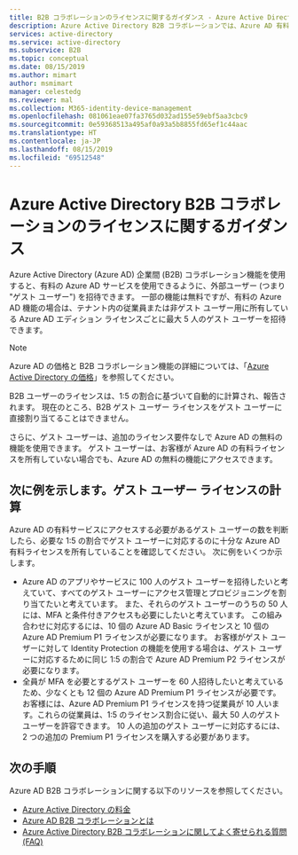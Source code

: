 ```yaml
---
title: B2B コラボレーションのライセンスに関するガイダンス - Azure Active Directory | Microsoft Docs
description: Azure Active Directory B2B コラボレーションでは、Azure AD 有料ライセンスは必要ありませんが、B2B ゲスト ユーザー用の有料機能を利用することもできます。
services: active-directory
ms.service: active-directory
ms.subservice: B2B
ms.topic: conceptual
ms.date: 08/15/2019
ms.author: mimart
author: msmimart
manager: celestedg
ms.reviewer: mal
ms.collection: M365-identity-device-management
ms.openlocfilehash: 081061eae07fa3765d032ad155e59ebf5aa3cbc9
ms.sourcegitcommit: 0e59368513a495af0a93a5b8855fd65ef1c44aac
ms.translationtype: HT
ms.contentlocale: ja-JP
ms.lasthandoff: 08/15/2019
ms.locfileid: "69512548"
---
```

# <a name="azure-active-directory-b2b-collaboration-licensing-guidance"></a>Azure Active Directory B2B コラボレーションのライセンスに関するガイダンス

Azure Active Directory (Azure AD) 企業間 (B2B) コラボレーション機能を使用すると、有料の Azure AD サービスを使用できるように、外部ユーザー (つまり "ゲスト ユーザー") を招待できます。 一部の機能は無料ですが、有料の Azure AD 機能の場合は、テナント内の従業員または非ゲスト ユーザー用に所有している Azure AD エディション ライセンスごとに最大 5 人のゲスト ユーザーを招待できます。

> [!NOTE]
> Azure AD の価格と B2B コラボレーション機能の詳細については、「[Azure Active Directory の価格](https://azure.microsoft.com/pricing/details/active-directory/)」を参照してください。

B2B ユーザーのライセンスは、1:5 の割合に基づいて自動的に計算され、報告されます。 現在のところ、B2B ゲスト ユーザー ライセンスをゲスト ユーザーに直接割り当てることはできません。

さらに、ゲスト ユーザーは、追加のライセンス要件なしで Azure AD の無料の機能を使用できます。 ゲスト ユーザーは、お客様が Azure AD の有料ライセンスを所有していない場合でも、Azure AD の無料の機能にアクセスできます。 

## <a name="examples-calculating-guest-user-licenses"></a>次に例を示します。ゲスト ユーザー ライセンスの計算
Azure AD の有料サービスにアクセスする必要があるゲスト ユーザーの数を判断したら、必要な 1:5 の割合でゲスト ユーザーに対応するのに十分な Azure AD 有料ライセンスを所有していることを確認してください。 次に例をいくつか示します。

- Azure AD のアプリやサービスに 100 人のゲスト ユーザーを招待したいと考えていて、すべてのゲスト ユーザーにアクセス管理とプロビジョニングを割り当てたいと考えています。 また、それらのゲスト ユーザーのうちの 50 人には、MFA と条件付きアクセスも必要にしたいと考えています。 この組み合わせに対応するには、10 個の Azure AD Basic ライセンスと 10 個の Azure AD Premium P1 ライセンスが必要になります。 お客様がゲスト ユーザーに対して Identity Protection の機能を使用する場合は、ゲスト ユーザーに対応するために同じ 1:5 の割合で Azure AD Premium P2 ライセンスが必要になります。
- 全員が MFA を必要とするゲスト ユーザーを 60 人招待したいと考えているため、少なくとも 12 個の Azure AD Premium P1 ライセンスが必要です。 お客様には、Azure AD Premium P1 ライセンスを持つ従業員が 10 人います。これらの従業員は、1:5 のライセンス割合に従い、最大 50 人のゲスト ユーザーを許容できます。 10 人の追加のゲスト ユーザーに対応するには、2 つの追加の Premium P1 ライセンスを購入する必要があります。

## <a name="next-steps"></a>次の手順

Azure AD B2B コラボレーションに関する以下のリソースを参照してください。

* [Azure Active Directory の料金](https://azure.microsoft.com/pricing/details/active-directory/)
* [Azure AD B2B コラボレーションとは](what-is-b2b.md)
* [Azure Active Directory B2B コラボレーションに関してよく寄せられる質問 (FAQ)](faq.md)

